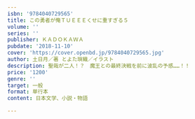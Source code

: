 ```yaml
---
isbn: '9784040729565'
title: この勇者が俺ＴＵＥＥＥくせに重すぎる５
volume: ''
series: ''
publisher: ＫＡＤＯＫＡＷＡ
pubdate: '2018-11-10'
cover: 'https://cover.openbd.jp/9784040729565.jpg'
author: 土日月／著 とよた瑣織／イラスト
description: 聖哉が二人！？　魔王との最終決戦を前に波乱の予感……！！
price: '1200'
genre: ''
target: 一般
format: 単行本
content: 日本文学、小説・物語

---
```

